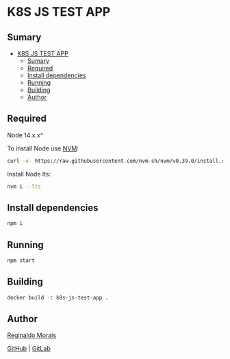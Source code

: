 # K8S JS TEST APP

## Sumary

- [K8S JS TEST APP](#k8s-js-test-app)
  - [Sumary](#sumary)
  - [Required](#required)
  - [Install dependencies](#install-dependencies)
  - [Running](#running)
  - [Building](#building)
  - [Author](#author)

## Required

Node 14.x.x^

To install Node use [NVM](https://github.com/nvm-sh/nvm#installing-and-updating):

```bash
curl -o- https://raw.githubusercontent.com/nvm-sh/nvm/v0.39.0/install.sh | bash
```

Install Node lts:

```bash
nvm i --lts
```

## Install dependencies

```bash
npm i
```

## Running

```bash
npm start
```

## Building

```bash
docker build -t k8s-js-test-app .
```

## Author

[Reginaldo Morais](mailto:reginaldo.cmorais@gmail.com)

[GitHub](https://github.com/reginaldoMorais) |
[GitLab](https://gitlab.com/reginaldoMorais)
